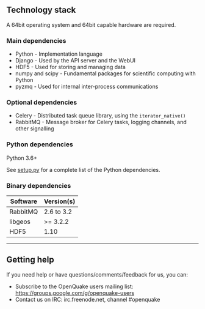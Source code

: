 ## Technology stack

A 64bit operating system and 64bit capable hardware are required.

### Main dependencies
 
* Python - Implementation language
* Django - Used by the API server and the WebUI
* HDF5 - Used for storing and managing data
* numpy and scipy - Fundamental packages for scientific computing with Python
* pyzmq - Used for internal inter-process communications

### Optional dependencies

* Celery - Distributed task queue library, using the `iterator_native()`
* RabbitMQ - Message broker for Celery tasks, logging channels, and other signalling

### Python dependencies

Python 3.6+

See [setup.py](../setup.py) for a complete list of the Python dependencies.

### Binary dependencies

Software  | Version(s)
--------- | ----------
RabbitMQ | 2.6 to 3.2
libgeos | >= 3.2.2
HDF5 | 1.10

***

## Getting help
If you need help or have questions/comments/feedback for us, you can:
  * Subscribe to the OpenQuake users mailing list: https://groups.google.com/g/openquake-users
  * Contact us on IRC: irc.freenode.net, channel #openquake

